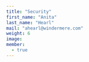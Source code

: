 ```yaml
---
title: "Security"
first_name: "Anita"
last_name: "Hearl"
mail: "ahearl@windermere.com"
weight: 6
image:
member:
  - true
---
```

